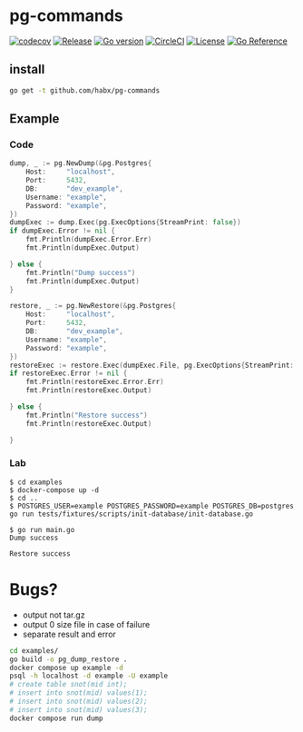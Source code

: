 # pg-commands

[![codecov](https://codecov.io/gh/habx/pg-commands/branch/dev/graph/badge.svg?token=YTMXFOJDCZ)](https://codecov.io/gh/habx/pg-commands)
[![Release](https://img.shields.io/github/v/release/habx/pg-commands)](https://github.com/habx/pg-commands/releases/latest)
[![Go version](https://img.shields.io/github/go-mod/go-version/habx/pg-commands/dev)](https://golang.org/doc/devel/release.html)
[![CircleCI](https://img.shields.io/circleci/build/github/habx/pg-commands/dev)](https://app.circleci.com/pipelines/github/habx/pg-commands)
[![License](https://img.shields.io/github/license/habx/pg-commands)](/LICENSE)
[![Go Reference](https://pkg.go.dev/badge/github.com/habx/pg-commands.svg)](https://pkg.go.dev/github.com/habx/pg-commands)

## install

```bash
go get -t github.com/habx/pg-commands
```

## Example

### Code


```go
dump, _ := pg.NewDump(&pg.Postgres{
    Host:     "localhost",
    Port:     5432,
    DB:       "dev_example",
    Username: "example",
    Password: "example",
})
dumpExec := dump.Exec(pg.ExecOptions{StreamPrint: false})
if dumpExec.Error != nil {
    fmt.Println(dumpExec.Error.Err)
    fmt.Println(dumpExec.Output)

} else {
    fmt.Println("Dump success")
    fmt.Println(dumpExec.Output)
}

restore, _ := pg.NewRestore(&pg.Postgres{
    Host:     "localhost",
    Port:     5432,
    DB:       "dev_example",
    Username: "example",
    Password: "example",
})
restoreExec := restore.Exec(dumpExec.File, pg.ExecOptions{StreamPrint: false})
if restoreExec.Error != nil {
    fmt.Println(restoreExec.Error.Err)
    fmt.Println(restoreExec.Output)

} else {
    fmt.Println("Restore success")
    fmt.Println(restoreExec.Output)

}
```

### Lab

```
$ cd examples
$ docker-compose up -d
$ cd ..
$ POSTGRES_USER=example POSTGRES_PASSWORD=example POSTGRES_DB=postgres  go run tests/fixtures/scripts/init-database/init-database.go

$ go run main.go
Dump success

Restore success

```

# Bugs?
* output not tar.gz
* output 0 size file in case of failure
* separate result and error

```sh
cd examples/
go build -o pg_dump_restore .
docker compose up example -d
psql -h localhost -d example -U example
# create table snot(mid int);
# insert into snot(mid) values(1);
# insert into snot(mid) values(2);
# insert into snot(mid) values(3);
docker compose run dump
```
